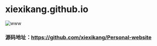 # xiexikang.github.io

![www](https://ss2.bdstatic.com/70cFvnSh_Q1YnxGkpoWK1HF6hhy/it/u=2700873479,1839454321&fm=27&gp=0.jpg)

### 源码地址：https://github.com/xiexikang/Personal-website